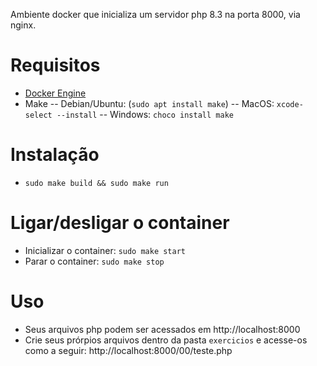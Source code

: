 Ambiente docker que inicializa um servidor php 8.3 na porta 8000, via nginx.

# Requisitos
- [Docker Engine](https://docs.docker.com/engine/install/)
- Make
  -- Debian/Ubuntu: (`sudo apt install make`)
  -- MacOS: `xcode-select --install`
  -- Windows: `choco install make`

# Instalação
- `sudo make build && sudo make run`

# Ligar/desligar o container
- Inicializar o container: `sudo make start`
- Parar o container: `sudo make stop`

# Uso
- Seus arquivos php podem ser acessados em http://localhost:8000
- Crie seus prórpios arquivos dentro da pasta `exercicios` e acesse-os como a seguir: http://localhost:8000/00/teste.php

